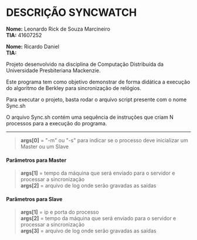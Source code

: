 # DESCRIÇÃO SYNCWATCH

**Nome:** Leonardo Rick de Souza Marcineiro  
**TIA:** 41607252 

**Nome:** Ricardo Daniel  
**TIA:** 

Projeto desenvolvido na disciplina de Computação Distribuída da Universidade Presbiteriana Mackenzie.

Este programa tem como objetivo demonstrar de forma didática a execução do algoritmo de Berkley para sincronização de relógios.

Para executar o projeto, basta rodar o arquivo script presente com o nome Sync.sh

O arquivo Sync.sh contém uma sequência de instruções que criam N processos para a execução do programa.

---
>**args[0]** = "-m" ou "-s" para indicar se o processo deve inicializar um Master ou um Slave  
#### Parâmetros para Master
>**args[1]** = tempo da máquina que será enviado para o servidor e processar a sincronização   
>**args[2]** = arquivo de log onde serão gravadas as saídas

  
#### Parâmetros para Slave
>**args[1]** = ip e porta do processo  
>**args[2]** = tempo da máquina que será enviado para o servidor e processar a sincronização  
>**args[3]** = arquivo de log onde serão gravadas as saídas
